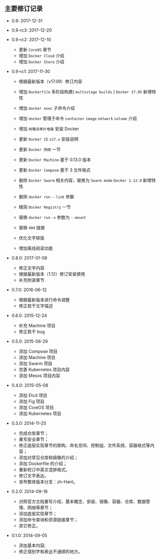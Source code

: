 ## 主要修订记录

* 0.9: 2017-12-31

* 0.9-rc3: 2017-12-20

* 0.9-rc2: 2017-12-10

  * 更新 `CoreOS` 章节
  * 增加 `Docker Cloud` 介绍
  * 增加 `Docker Store` 介绍

* 0.9-rc1: 2017-11-30

  * 根据最新版本（v17.09）修订内容

  * 增加 `Dockerfile` 多阶段构建( `multistage builds` ) `Docker 17.05` 新增特性
  * 增加 `docker exec` 子命令介绍
  * 增加 `docker` 管理子命令 `container` `image` `network` `volume` 介绍
  * 增加 `树莓派单片电脑` 安装 Docker

  * 更新 `Docker CE` `v17.x` 安装说明
  * 更新 `Docker 网络` 一节
  * 更新 `Docker Machine` 基于 0.13.0 版本
  * 更新 `Docker Compose` 基于 3 文件格式

  * 删除 `Docker Swarm` 相关内容，替换为 `Swarm mode` `Docker 1.12.0` 新增特性
  * 删除 `docker run` `--link` 参数

  * 精简 `Docker Registry` 一节

  * 替换 `docker run` `-v` 参数为 `--mount`
  * 替换 `404` 链接

  * 优化文字排版
  * 增加离线阅读功能

* 0.8.0: 2017-01-08

  * 修正文字内容
  * 根据最新版本（1.12）修订安装使用
  * 补充附录章节

* 0.7.0: 2016-06-12

  * 根据最新版本进行命令调整
  * 修正若干文字描述

* 0.6.0: 2015-12-24

  * 补充 Machine 项目
  * 修正若干 bug

* 0.5.0: 2015-06-29

  * 添加 Compose 项目
  * 添加 Machine 项目
  * 添加 Swarm 项目
  * 完善 Kubernetes 项目内容
  * 添加 Mesos 项目内容

* 0.4.0: 2015-05-08

  * 添加 Etcd 项目
  * 添加 Fig 项目
  * 添加 CoreOS 项目
  * 添加 Kubernetes 项目

* 0.3.0: 2014-11-25

  * 完成仓库章节；
  * 重写安全章节；
  * 修正底层实现章节的架构、命名空间、控制组、文件系统、容器格式等内容；
  * 添加对常见仓库和镜像的介绍；
  * 添加 Dockerfile 的介绍；
  * 重新校订中英文混排格式。
  * 修订文字表达。
  * 发布繁体版本分支：zh-Hant。

* 0.2.0: 2014-09-18

  * 对照官方文档重写介绍、基本概念、安装、镜像、容器、仓库、数据管理、网络等章节；
  * 添加底层实现章节；
  * 添加命令查询和资源链接章节；
  * 其它修正。

* 0.1.0: 2014-09-05

  * 添加基本内容;
  * 修正错别字和表达不通顺的地方。
